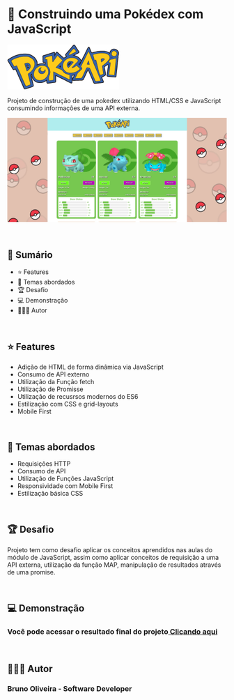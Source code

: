 # 📌 **Construindo uma Pokédex com JavaScript**

<img src="./assets/images/pokeapi_256.png">



Projeto de construção de uma pokedex utilizando HTML/CSS e JavaScript consumindo informações de uma API externa.

![Screenshot](./assets/images/desktop-preview-01.jpg)

<br>

## 📎 **Sumário**
- ⭐ Features
- 📂 Temas abordados
- 🏆 Desafio
- 💻 Demonstração
- 🙋🏻‍♂️ Autor

<br>

## ⭐ **Features**
- Adição de HTML de forma dinâmica via JavaScript
- Consumo de API externo
- Utilização da Função fetch
- Utilização de Promisse
- Utilização de recusrsos modernos do ES6
- Estilização com CSS e grid-layouts
- Mobile First

<br>

## 📂 **Temas abordados**
- Requisições HTTP
- Consumo de API
- Utilização de Funções JavaScript
- Responsividade com Mobile First
- Estilização básica CSS

<br>

## 🏆 **Desafio**

Projeto tem como desafio aplicar os conceitos aprendidos nas aulas do módulo de JavaScript, assim como aplicar conceitos de requisição a uma API externa, utilização da função MAP, manipulação de resultados através de uma promise.

<br>

## 💻 **Demonstração**
<h3>Você pode acessar o resultado final do projeto<a href="https://brunooliveira16.github.io/Formacao-JavaScript-Developer-DIO/TRILHA-JAVASCRIPT-MODULO-02/DESAFIO-DE-PROJETO/index.html" target="_blank"> Clicando aqui</a></h3>

<br>

## 🙋🏻‍♂️ **Autor**
<h3>Bruno Oliveira - Software Developer</h3>

